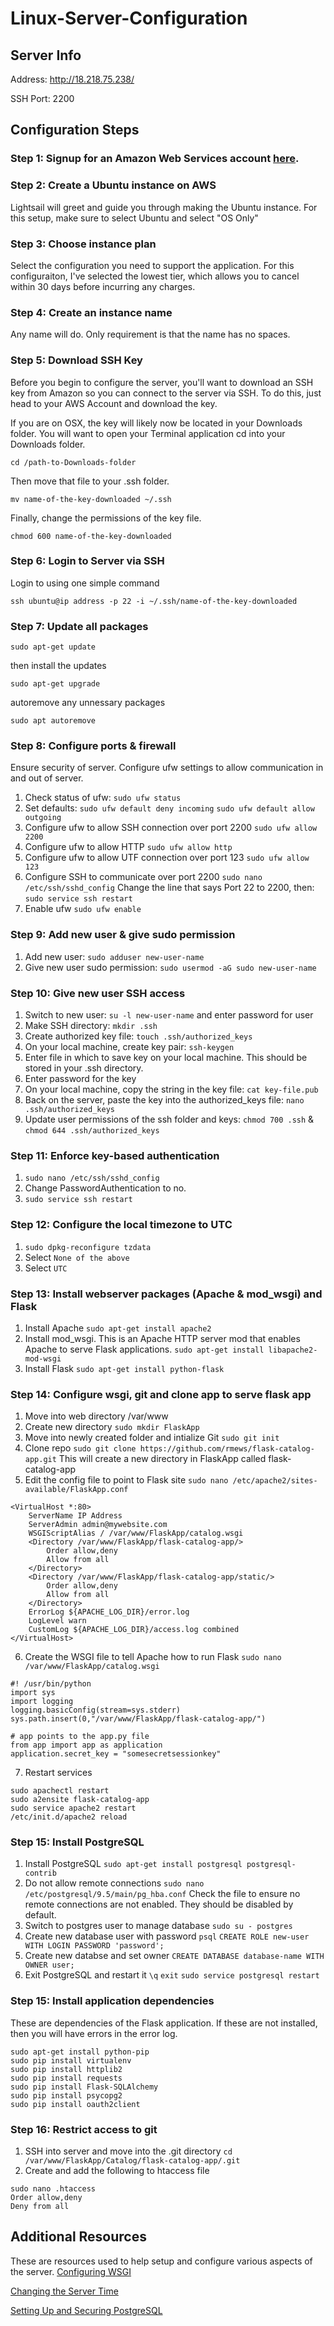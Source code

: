# Linux-Server-Configuration

## Server Info
Address: http://18.218.75.238/

SSH Port: 2200

## Configuration Steps
### Step 1: Signup for an Amazon Web Services account [here](https://lightsail.aws.amazon.com/).

### Step 2: Create a Ubuntu instance on AWS
Lightsail will greet and guide you through making the Ubuntu instance. For this setup, make sure to select Ubuntu and select "OS Only"

### Step 3: Choose instance plan
Select the configuration you need to support the application. For this configuraiton, I've selected the lowest tier, which allows you to cancel within 30 days before incurring any charges.

### Step 4: Create an instance name
Any name will do. Only requirement is that the name has no spaces. 

### Step 5: Download SSH Key 
Before you begin to configure the server, you'll want to download an SSH key from Amazon so you can connect to the server via SSH. To do this, just head to your AWS Account and download the key. 

If you are on OSX, the key will likely now be located in your Downloads folder. You will want to open your Terminal application cd into your Downloads folder.

`cd /path-to-Downloads-folder`

Then move that file to your .ssh folder.

`mv name-of-the-key-downloaded ~/.ssh`

Finally, change the permissions of the key file.

`chmod 600 name-of-the-key-downloaded`

### Step 6: Login to Server via SSH
Login to using one simple command

`ssh ubuntu@ip address -p 22 -i ~/.ssh/name-of-the-key-downloaded`

### Step 7: Update all packages
`sudo apt-get update` 

then install the updates

`sudo apt-get upgrade`

autoremove any unnessary packages

`sudo apt autoremove`

### Step 8: Configure ports & firewall
Ensure security of server. Configure ufw settings to allow communication in and out of server. 

1. Check status of ufw: `sudo ufw status`
2. Set defaults:
`sudo ufw default deny incoming`
`sudo ufw default allow outgoing`
3. Configure ufw to allow SSH connection over port 2200
`sudo ufw allow 2200`
4. Configure ufw to allow HTTP 
`sudo ufw allow http`
4. Configure ufw to allow UTF connection over port 123
`sudo ufw allow 123`
5. Configure SSH to communicate over port 2200
`sudo nano /etc/ssh/sshd_config`
Change the line that says Port 22 to 2200, then:
`sudo service ssh restart`
6. Enable ufw
`sudo ufw enable`

### Step 9: Add new user & give sudo permission
1. Add new user: `sudo adduser new-user-name`
2. Give new user sudo permission: `sudo usermod -aG sudo new-user-name`

### Step 10: Give new user SSH access
1. Switch to new user: `su -l new-user-name` and enter password for user
2. Make SSH directory: `mkdir .ssh`
3. Create authorized key file: `touch .ssh/authorized_keys`
4. On your local machine, create key pair: `ssh-keygen`
5. Enter file in which to save key on your local machine. This should be stored in your .ssh directory.
6. Enter password for the key
7. On your local machine, copy the string in the key file: `cat key-file.pub`
8. Back on the server, paste the key into the authorized_keys file: `nano .ssh/authorized_keys`
9. Update user permissions of the ssh folder and keys: `chmod 700 .ssh` & `chmod 644 .ssh/authorized_keys`

### Step 11: Enforce key-based authentication
1. `sudo nano /etc/ssh/sshd_config`
2. Change PasswordAuthentication to no.
3. `sudo service ssh restart`

### Step 12: Configure the local timezone to UTC
1. `sudo dpkg-reconfigure tzdata`
2. Select `None of the above`
3. Select `UTC`

### Step 13: Install webserver packages (Apache & mod_wsgi) and Flask
1. Install Apache `sudo apt-get install apache2`
2. Install mod_wsgi. This is an Apache HTTP server mod that enables Apache to serve Flask applications. `sudo apt-get install libapache2-mod-wsgi`
3. Install Flask `sudo apt-get install python-flask`

### Step 14: Configure wsgi, git and clone app to serve flask app
1. Move into web directory /var/www
2. Create new directory `sudo mkdir FlaskApp`
3. Move into newly created folder and intialize Git `sudo git init`
4. Clone repo `sudo git clone https://github.com/rmews/flask-catalog-app.git` This will create a new directory in FlaskApp called flask-catalog-app
5. Edit the config file to point to Flask site `sudo nano /etc/apache2/sites-available/FlaskApp.conf`
```
<VirtualHost *:80>
    ServerName IP Address
    ServerAdmin admin@mywebsite.com 
    WSGIScriptAlias / /var/www/FlaskApp/catalog.wsgi
    <Directory /var/www/FlaskApp/flask-catalog-app/>
        Order allow,deny
        Allow from all
    </Directory>
    <Directory /var/www/FlaskApp/flask-catalog-app/static/>
        Order allow,deny
        Allow from all
    </Directory>
    ErrorLog ${APACHE_LOG_DIR}/error.log
    LogLevel warn
    CustomLog ${APACHE_LOG_DIR}/access.log combined
</VirtualHost>
```
6. Create the WSGI file to tell Apache how to run Flask `sudo nano /var/www/FlaskApp/catalog.wsgi`
```
#! /usr/bin/python
import sys
import logging
logging.basicConfig(stream=sys.stderr)
sys.path.insert(0,"/var/www/FlaskApp/flask-catalog-app/")

# app points to the app.py file
from app import app as application
application.secret_key = "somesecretsessionkey"
```
7. Restart services 
```
sudo apachectl restart
sudo a2ensite flask-catalog-app
sudo service apache2 restart
/etc/init.d/apache2 reload
```

### Step 15: Install PostgreSQL
1. Install PostgreSQL `sudo apt-get install postgresql postgresql-contrib`
2. Do not allow remote connections `sudo nano /etc/postgresql/9.5/main/pg_hba.conf`
Check the file to ensure no remote connections are not enabled. They should be disabled by default. 
3. Switch to postgres user to manage database `sudo su - postgres`
4. Create new database user with password
`psql`
`CREATE ROLE new-user WITH LOGIN PASSWORD 'password';`
5. Create new databse and set owner `CREATE DATABASE database-name WITH OWNER user;`
6. Exit PostgreSQL and restart it 
`\q`
`exit`
`sudo service postgresql restart`

### Step 15: Install application dependencies 
These are dependencies of the Flask application. If these are not installed, then you will have errors in the error log.
```
sudo apt-get install python-pip
sudo pip install virtualenv
sudo pip install httplib2
sudo pip install requests
sudo pip install Flask-SQLAlchemy
sudo pip install psycopg2
sudo pip install oauth2client
```

### Step 16: Restrict access to git
1. SSH into server and move into the .git directory `cd /var/www/FlaskApp/Catalog/flask-catalog-app/.git`
2. Create and add the following to htaccess file 
```
sudo nano .htaccess
Order allow,deny
Deny from all
```

## Additional Resources
These are resources used to help setup and configure various aspects of the server. 
[Configuring WSGI](http://amunategui.github.io/idea-to-pitch/)

[Changing the Server Time](https://askubuntu.com/questions/138423/how-do-i-change-my-timezone-to-utc-gmt)

[Setting Up and Securing PostgreSQL](https://www.digitalocean.com/community/tutorials/how-to-secure-postgresql-on-an-ubuntu-vps)
